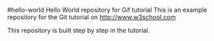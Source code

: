 #hello-world
Hello World repository for Gif tutorial
This is an example repository for the Git tutorial on http://www.w3school.com

This repository is built step by step in the tutorial.
